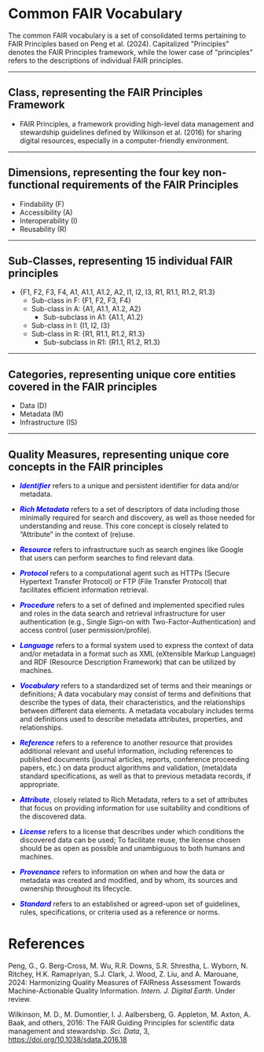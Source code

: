 Common FAIR Vocabulary
======================
The common FAIR vocabulary is a set of consolidated terms pertaining to FAIR Principles based on Peng et al. (2024). Capitalized "Principles" denotes the FAIR Principles framework, while the lower case of "principles" refers to the descriptions of individual FAIR principles.

---------------------------------------------------
 Class, representing the FAIR Principles Framework
---------------------------------------------------
  * FAIR Principles, a framework providing high-level data management and stewardship guidelines defined by Wilkinson et al. (2016) for sharing digital resources, especially in a computer-friendly environment.

------------------------------------------------------------------------------------------
 Dimensions, representing the four key non-functional requirements of the FAIR Principles
------------------------------------------------------------------------------------------
  * Findability (F) 
  * Accessibility (A)
  * Interoperability (I)
  * Reusability (R) 

----------------------------------------------------------
 Sub-Classes, representing 15 individual FAIR principles
---------------------------------------------------------- 
  * {F1, F2, F3, F4, A1, A1.1, A1.2, A2, I1, I2, I3, R1, R1.1, R1.2, R1.3}
    * Sub-class in F: {F1, F2, F3, F4}
    * Sub-class in A: {A1, A1.1, A1.2, A2}
      * Sub-subclass in A1: {A1.1, A1.2}
    * Sub-class in I: {I1, I2, I3}
    * Sub-class in R: {R1, R1.1, R1.2, R1.3}
      * Sub-subclass in R1: {R1.1, R1.2, R1.3}

------------------------------------------------------------------------------
 Categories, representing unique core entities covered in the FAIR principles
------------------------------------------------------------------------------
  * Data (D)
  * Metadata (M)
  * Infrastructure (IS)

---------------------------------------------------------------------------- 
 Quality Measures, representing unique core concepts in the FAIR principles
---------------------------------------------------------------------------- 
  * <span style="color:blue">***Identifier***</span> refers to a unique and persistent identifier for data and/or metadata.
    
  * <span style="color:blue">***Rich Metadata***</span> refers to a set of descriptors of data including those minimally required for search and discovery, as well as those needed for understanding and reuse. This core concept is closely related to “Attribute” in the context of (re)use.
    
  * <span style="color:blue">***Resource*** </span>refers to infrastructure such as search engines like Google that users can perform searches to find relevant data.
    
  * <span style="color:blue">***Protocol***</span> refers to a computational agent such as HTTPs (Secure Hypertext Transfer Protocol) or FTP (File Transfer Protocol) that facilitates efficient information retrieval.
    
  * <span style="color:blue">***Procedure***</span> refers to a set of defined and implemented specified rules and roles in the data search and retrieval infrastructure for user authentication (e.g., Single Sign-on with Two-Factor-Authentication) and access control (user permission/profile).
    
  * <span style="color:blue">***Language***</span> refers to a formal system used to express the context of data and/or metadata in a format such as XML (eXtensible Markup Language) and RDF (Resource Description Framework) that can be utilized by machines.
    
  * <span style="color:blue">***Vocabulary***</span> refers to a standardized set of terms and their meanings or definitions; A data vocabulary may consist of terms and definitions that describe the types of data, their characteristics, and the relationships between different data elements. A metadata vocabulary includes terms and definitions used to describe metadata attributes, properties, and relationships.
    
  * <span style="color:blue">***Reference***</span> refers to a reference to another resource that provides additional relevant and useful information, including references to published documents (journal articles, reports, conference proceeding papers, etc.) on data product algorithms and validation, (meta)data standard specifications, as well as that to previous metadata records, if appropriate.
    
  * <span style="color:blue">***Attribute***</span>, closely related to Rich Metadata, refers to a set of attributes that focus on providing information for use suitability and conditions of the discovered data.
    
  * <span style="color:blue">***License***</span> refers to a license that describes under which conditions the discovered data can be used; To facilitate reuse, the license chosen should be as open as possible and unambiguous to both humans and machines.
    
  * <span style="color:blue">***Provenance***</span> refers to information on when and how the data or metadata was created and modified, and by whom, its sources and ownership throughout its lifecycle.
     
  * <span style="color:blue">***Standard***</span> refers to an established or agreed-upon set of guidelines, rules, specifications, or criteria used as a reference or norms.

References
==========
Peng, G., G. Berg-Cross, M. Wu, R.R. Downs, S.R. Shrestha, L. Wyborn, N. Ritchey, H.K. Ramapriyan, S.J. Clark, J. Wood, Z. Liu, and A. Marouane, 2024: Harmonizing Quality Measures of FAIRness Assessment Towards Machine-Actionable Quality Information. *Intern. J. Digital Earth*. Under review.

Wilkinson, M. D.,  M. Dumontier, I. J. Aalbersberg, G. Appleton, M. Axton, A. Baak, and others, 2016: The FAIR Guiding Principles for scientific data management and stewardship. *Sci. Data*,  3,  https://doi.org/10.1038/sdata.2016.18  
